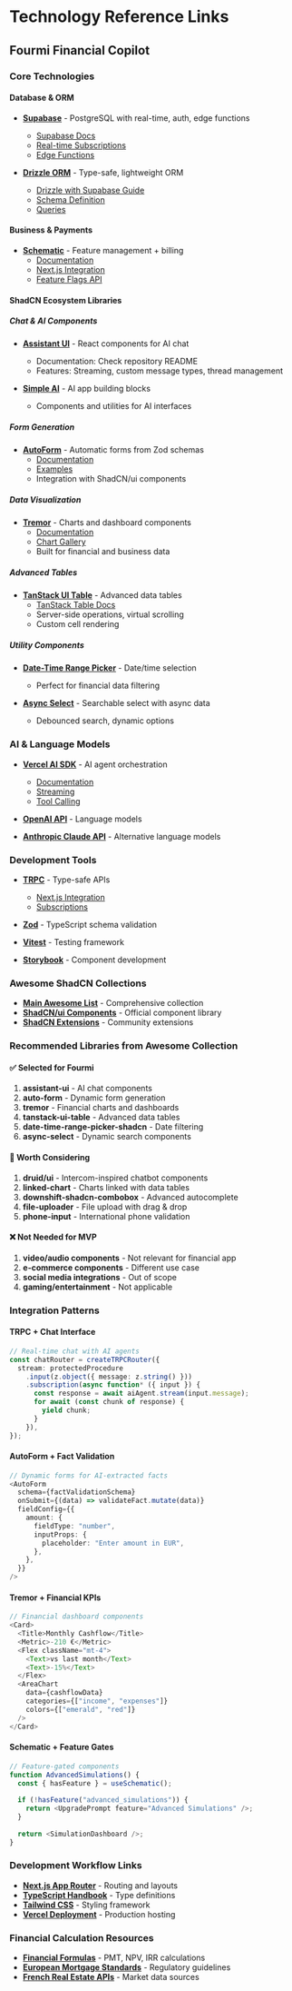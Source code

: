 # Technology Reference Links
## Fourmi Financial Copilot

### Core Technologies

#### Database & ORM
- **[Supabase](https://supabase.com/)** - PostgreSQL with real-time, auth, edge functions
  - [Supabase Docs](https://supabase.com/docs)
  - [Real-time Subscriptions](https://supabase.com/docs/guides/realtime)
  - [Edge Functions](https://supabase.com/docs/guides/functions)

- **[Drizzle ORM](https://orm.drizzle.team/)** - Type-safe, lightweight ORM
  - [Drizzle with Supabase Guide](https://orm.drizzle.team/docs/tutorials/drizzle-with-supabase)
  - [Schema Definition](https://orm.drizzle.team/docs/sql-schema-declaration)
  - [Queries](https://orm.drizzle.team/docs/crud)

#### Business & Payments
- **[Schematic](https://schematichq.com/)** - Feature management + billing
  - [Documentation](https://docs.schematichq.com/)
  - [Next.js Integration](https://docs.schematichq.com/integrations/nextjs)
  - [Feature Flags API](https://docs.schematichq.com/api-reference/flags)

#### ShadCN Ecosystem Libraries

##### Chat & AI Components
- **[Assistant UI](https://github.com/Yonom/assistant-ui)** - React components for AI chat
  - Documentation: Check repository README
  - Features: Streaming, custom message types, thread management

- **[Simple AI](https://github.com/simple-ai-org/simple-ai)** - AI app building blocks
  - Components and utilities for AI interfaces

##### Form Generation
- **[AutoForm](https://github.com/vantezzen/autoform)** - Automatic forms from Zod schemas
  - [Documentation](https://autoform.dev/)
  - [Examples](https://autoform.dev/examples)
  - Integration with ShadCN/ui components

##### Data Visualization
- **[Tremor](https://tremor.so/)** - Charts and dashboard components
  - [Documentation](https://tremor.so/docs/getting-started/installation)
  - [Chart Gallery](https://tremor.so/docs/visualizations/chart-library)
  - Built for financial and business data

##### Advanced Tables
- **[TanStack UI Table](https://github.com/sadmann7/shadcn-table)** - Advanced data tables
  - [TanStack Table Docs](https://tanstack.com/table/latest)
  - Server-side operations, virtual scrolling
  - Custom cell rendering

##### Utility Components
- **[Date-Time Range Picker](https://github.com/johnpolacek/date-range-picker-for-shadcn)** - Date/time selection
  - Perfect for financial data filtering

- **[Async Select](https://github.com/AbhinetKrAnand/async-select-shadcn-ui)** - Searchable select with async data
  - Debounced search, dynamic options

### AI & Language Models
- **[Vercel AI SDK](https://ai-sdk.dev/)** - AI agent orchestration
  - [Documentation](https://ai-sdk.dev/docs)
  - [Streaming](https://ai-sdk.dev/docs/concepts/streaming)
  - [Tool Calling](https://ai-sdk.dev/docs/concepts/tools-and-tool-calling)

- **[OpenAI API](https://platform.openai.com/docs/)** - Language models
- **[Anthropic Claude API](https://docs.anthropic.com/)** - Alternative language models

### Development Tools
- **[TRPC](https://trpc.io/)** - Type-safe APIs
  - [Next.js Integration](https://trpc.io/docs/quickstart)
  - [Subscriptions](https://trpc.io/docs/subscriptions)

- **[Zod](https://zod.dev/)** - TypeScript schema validation
- **[Vitest](https://vitest.dev/)** - Testing framework
- **[Storybook](https://storybook.js.org/)** - Component development

### Awesome ShadCN Collections
- **[Main Awesome List](https://github.com/birobirobiro/awesome-shadcn-ui)** - Comprehensive collection
- **[ShadCN/ui Components](https://ui.shadcn.com/)** - Official component library
- **[ShadCN Extensions](https://github.com/hsuanyi-chou/shadcn-ui-expansions)** - Community extensions

### Recommended Libraries from Awesome Collection

#### ✅ Selected for Fourmi
1. **assistant-ui** - AI chat components
2. **auto-form** - Dynamic form generation  
3. **tremor** - Financial charts and dashboards
4. **tanstack-ui-table** - Advanced data tables
5. **date-time-range-picker-shadcn** - Date filtering
6. **async-select** - Dynamic search components

#### 🤔 Worth Considering
1. **druid/ui** - Intercom-inspired chatbot components
2. **linked-chart** - Charts linked with data tables  
3. **downshift-shadcn-combobox** - Advanced autocomplete
4. **file-uploader** - File upload with drag & drop
5. **phone-input** - International phone validation

#### ❌ Not Needed for MVP
1. **video/audio components** - Not relevant for financial app
2. **e-commerce components** - Different use case
3. **social media integrations** - Out of scope
4. **gaming/entertainment** - Not applicable

### Integration Patterns

#### TRPC + Chat Interface
```typescript
// Real-time chat with AI agents
const chatRouter = createTRPCRouter({
  stream: protectedProcedure
    .input(z.object({ message: z.string() }))
    .subscription(async function* ({ input }) {
      const response = await aiAgent.stream(input.message);
      for await (const chunk of response) {
        yield chunk;
      }
    }),
});
```

#### AutoForm + Fact Validation
```typescript
// Dynamic forms for AI-extracted facts
<AutoForm
  schema={factValidationSchema}
  onSubmit={(data) => validateFact.mutate(data)}
  fieldConfig={{
    amount: {
      fieldType: "number",
      inputProps: {
        placeholder: "Enter amount in EUR",
      },
    },
  }}
/>
```

#### Tremor + Financial KPIs
```typescript
// Financial dashboard components
<Card>
  <Title>Monthly Cashflow</Title>
  <Metric>-210 €</Metric>
  <Flex className="mt-4">
    <Text>vs last month</Text>
    <Text>-15%</Text>
  </Flex>
  <AreaChart
    data={cashflowData}
    categories={["income", "expenses"]}
    colors={["emerald", "red"]}
  />
</Card>
```

#### Schematic + Feature Gates
```typescript
// Feature-gated components
function AdvancedSimulations() {
  const { hasFeature } = useSchematic();
  
  if (!hasFeature("advanced_simulations")) {
    return <UpgradePrompt feature="Advanced Simulations" />;
  }
  
  return <SimulationDashboard />;
}
```

### Development Workflow Links
- **[Next.js App Router](https://nextjs.org/docs/app)** - Routing and layouts
- **[TypeScript Handbook](https://www.typescriptlang.org/docs/)** - Type definitions
- **[Tailwind CSS](https://tailwindcss.com/docs)** - Styling framework
- **[Vercel Deployment](https://vercel.com/docs)** - Production hosting

### Financial Calculation Resources
- **[Financial Formulas](https://www.financeformulas.net/)** - PMT, NPV, IRR calculations
- **[European Mortgage Standards](https://www.eba.europa.eu/)** - Regulatory guidelines
- **[French Real Estate APIs](https://www.data.gouv.fr/)** - Market data sources